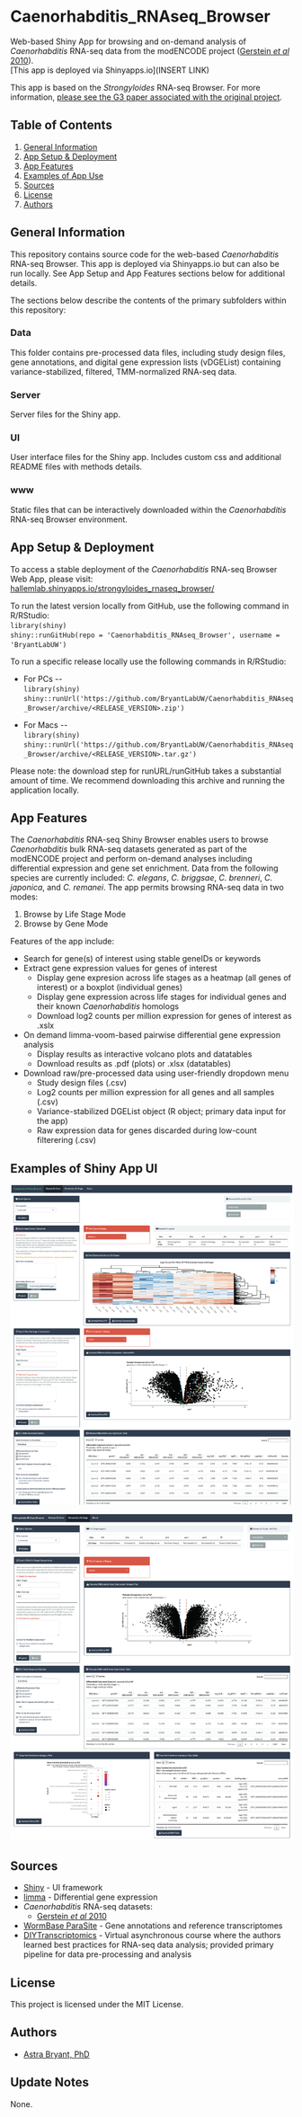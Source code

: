 # Caenorhabditis_RNAseq_Browser 
Web-based Shiny App for browsing and on-demand analysis of *Caenorhabditis* RNA-seq data from the modENCODE project ([Gerstein *et al* 2010](https://pubmed.ncbi.nlm.nih.gov/21177976/)).  
[This app is deployed via Shinyapps.io](INSERT LINK)

This app is based on the *Strongyloides* RNA-seq Browser. For more information, [please see the G3 paper associated with the original project](https://pubmed.ncbi.nlm.nih.gov/33823530/).

## Table of Contents  
1. [General Information](#general-information)
2. [App Setup & Deployment](#app-setup-&-deployment)
3. [App Features](#app-features)
4. [Examples of App Use](#examples-of-shiny-app-ui)
5. [Sources](#sources)
6. [License](#license)
7. [Authors](#authors)

## General Information
This repository contains source code for the web-based *Caenorhabditis* RNA-seq Browser. This app is deployed via Shinyapps.io but can also be run locally. See App Setup and App Features sections below for additional details.  

The sections below describe the contents of the primary subfolders within this repository:

### Data  
This folder contains pre-processed data files, including study design files, gene annotations, and digital gene expression lists (vDGEList) containing variance-stabilized, filtered, TMM-normalized RNA-seq data.

### Server
Server files for the Shiny app.

### UI
User interface files for the Shiny app. Includes custom css and additional README files with methods details.

### www
Static files that can be interactively downloaded within the *Caenorhabditis* RNA-seq Browser environment.

## App Setup & Deployment
To access a stable deployment of the *Caenorhabditis* RNA-seq Browser Web App, please visit:   [hallemlab.shinyapps.io/strongyloides_rnaseq_browser/](https://hallemlab.shinyapps.io/Strongyloides_RNAseq_Browser/)  


To run the latest version locally from GitHub, use the following command in R/RStudio:  
`library(shiny)`  
`shiny::runGitHub(repo = 'Caenorhabditis_RNAseq_Browser', username = 'BryantLabUW')`  

To run a specific release locally use the following commands in R/RStudio:  
  * For PCs --  
    `library(shiny)`  
    `shiny::runUrl('https://github.com/BryantLabUW/Caenorhabditis_RNAseq_Browser/archive/<RELEASE_VERSION>.zip') ` 

  * For Macs --  
    `library(shiny)`  
    `shiny::runUrl('https://github.com/BryantLabUW/Caenorhabditis_RNAseq_Browser/archive/<RELEASE_VERSION>.tar.gz')`  

Please note: the download step for runURL/runGitHub takes a substantial amount of time. We recommend downloading this archive and running the application locally. 

## App Features  
The *Caenorhabditis* RNA-seq Shiny Browser enables users to browse *Caenorhabditis* bulk RNA-seq datasets generated as part of the modENCODE project and perform on-demand analyses including differential expression and gene set enrichment. Data from the following species are currently included: *C. elegans*, *C. briggsae*, *C. brenneri*, *C. japonica*, and *C. remanei*. The app permits browsing RNA-seq data in two modes:

  1. Browse by Life Stage Mode
  2. Browse by Gene Mode  
  
Features of the app include:  

* Search for gene(s) of interest using stable geneIDs or keywords
* Extract gene expression values for genes of interest
  - Display gene expresion across life stages as a heatmap (all genes of interest) or a boxplot (individual genes)
  - Display gene expression across life stages for individual genes and their known *Caenorhabditis* homologs
  - Download log2 counts per million expression for genes of interest as .xslx
* On demand limma-voom-based pairwise differential gene expression analysis
  - Display results as interactive volcano plots and datatables
  - Download results as .pdf (plots) or .xlsx (datatables)
* Download raw/pre-processed data using user-friendly dropdown menu
  - Study design files (.csv)
  - Log2 counts per million expression for all genes and all samples (.csv)
  - Variance-stabilized DGEList object (R object; primary data input for the app)
  - Raw expression data for genes discarded during low-count filterering (.csv)

## Examples of Shiny App UI
![An example of the User Interface for the RNA-seq Browser Shiny App in Browser by Gene Mode](./UI/Str_RNAseq_Browser_Gene_Mode_Example.png)

![An example of the User Interface for the RNA-seq Browser Shiny App in Browser by Life Stage Mode](./UI/Str_RNAseq_Browser_LifeStage_Mode_Example.png)

## Sources
* [Shiny](https://shiny.rstudio.com/) - UI framework
* [limma](https://bioconductor.org/packages/release/bioc/html/limma.html) - Differential gene expression
* *Caenorhabditis* RNA-seq datasets:
  - [Gerstein *et al* 2010](https://pubmed.ncbi.nlm.nih.gov/21177976/)
* [WormBase ParaSite](https://parasite.wormbase.org/index.html) - Gene annotations and reference transcriptomes
* [DIYTranscriptomics](http://diytranscriptomics.com/) - Virtual asynchronous course where the authors learned best practices for RNA-seq data analysis; provided primary pipeline for data pre-processing and analysis

## License  
This project is licensed under the MIT License. 

## Authors  
* [Astra Bryant, PhD](https://github.com/astrasb)

## Update Notes
None.
